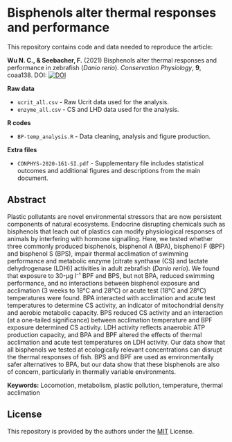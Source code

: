 # Bisphenols alter thermal responses and performance 

This repository contains code and data needed to reproduce the article:

**Wu N. C., & Seebacher, F.** (2021) Bisphenols alter thermal responses and performance in zebrafish (*Danio rerio*). *Conservation Physiology*, **9**, coaa138. DOI:
[![DOI](https://zenodo.org/badge/DOI/10.1093/conphys/coaa138.svg)](https://doi.org/10.1093/conphys/coaa138)

**Raw data**
- `ucrit_all.csv` - Raw Ucrit data used for the analysis.
- `enzyme_all.csv` - CS and LHD data used for the analysis.

**R codes**
- `BP-temp_analysis.R` - Data cleaning, analysis and figure production.

**Extra files**
- `CONPHYS-2020-161-SI.pdf` - Supplementary file includes statistical outcomes and additional figures and descriptions from the main document.

## Abstract
Plastic pollutants are novel environmental stressors that are now persistent components of natural ecosystems. Endocrine disrupting chemicals such as bisphenols that leach out of plastics can modify physiological responses of animals by interfering with hormone signalling. Here, we tested whether three commonly produced bisphenols, bisphenol A (BPA), bisphenol F (BPF) and bisphenol S (BPS), impair thermal acclimation of swimming performance and metabolic enzyme [citrate synthase (CS) and lactate dehydrogenase (LDH)] activities in adult zebrafish (*Danio rerio*). We found that exposure to 30-μg l⁻¹ BPF and BPS, but not BPA, reduced swimming performance, and no interactions between bisphenol exposure and acclimation (3 weeks to 18°C and 28°C) or acute test (18°C and 28°C) temperatures were found. BPA interacted with acclimation and acute test temperatures to determine CS activity, an indicator of mitochondrial density and aerobic metabolic capacity. BPS reduced CS activity and an interaction (at a one-tailed significance) between acclimation temperature and BPF exposure determined CS activity. LDH activity reflects anaerobic ATP production capacity, and BPA and BPF altered the effects of thermal acclimation and acute test temperatures on LDH activity. Our data show that all bisphenols we tested at ecologically relevant concentrations can disrupt the thermal responses of fish. BPS and BPF are used as environmentally safer alternatives to BPA, but our data show that these bisphenols are also of concern, particularly in thermally variable environments.

**Keywords:** Locomotion, metabolism, plastic pollution, temperature, thermal acclimation

## License
This repository is provided by the authors under the [MIT](https://opensource.org/licenses/MIT) License.
